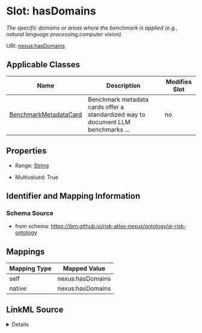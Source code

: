 

# Slot: hasDomains


_The specific domains or areas where the benchmark is applied (e.g., natural language processing,computer vision)._





URI: [nexus:hasDomains](https://ibm.github.io/risk-atlas-nexus/ontology/hasDomains)



<!-- no inheritance hierarchy -->





## Applicable Classes

| Name | Description | Modifies Slot |
| --- | --- | --- |
| [BenchmarkMetadataCard](BenchmarkMetadataCard.md) | Benchmark metadata cards offer a standardized way to document LLM benchmarks ... |  no  |







## Properties

* Range: [String](String.md)

* Multivalued: True





## Identifier and Mapping Information







### Schema Source


* from schema: https://ibm.github.io/risk-atlas-nexus/ontology/ai-risk-ontology




## Mappings

| Mapping Type | Mapped Value |
| ---  | ---  |
| self | nexus:hasDomains |
| native | nexus:hasDomains |




## LinkML Source

<details>
```yaml
name: hasDomains
description: The specific domains or areas where the benchmark is applied (e.g., natural
  language processing,computer vision).
from_schema: https://ibm.github.io/risk-atlas-nexus/ontology/ai-risk-ontology
rank: 1000
alias: hasDomains
domain_of:
- BenchmarkMetadataCard
range: string
multivalued: true

```
</details>